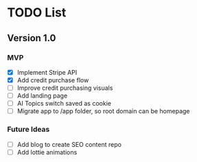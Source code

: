 # TODO List

## Version 1.0
### MVP
- [X] Implement Stripe API
- [X] Add credit purchase flow
- [ ] Improve credit purchasing visuals
- [ ] Add landing page
- [ ] AI Topics switch saved as cookie
- [ ] Migrate app to /app folder, so root domain can be homepage

### Future Ideas
- [ ] Add blog to create SEO content repo
- [ ] Add lottie animations